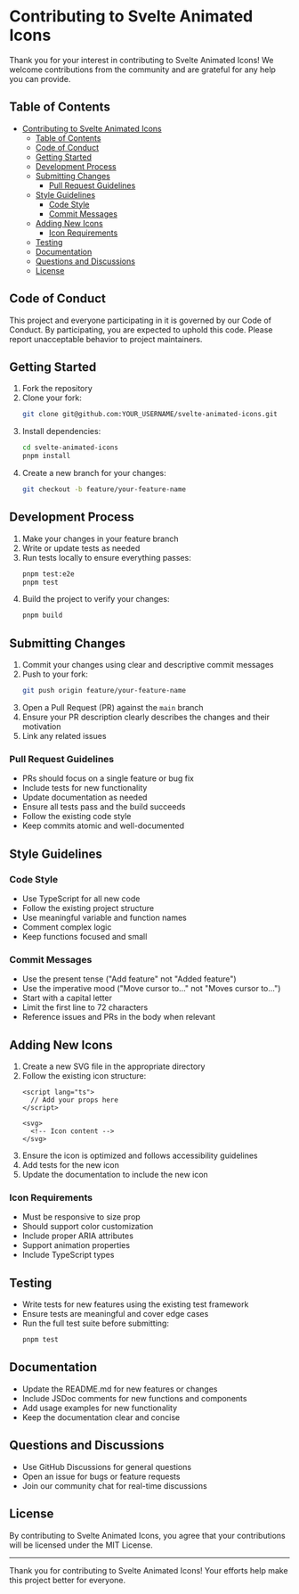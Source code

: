 # Contributing to Svelte Animated Icons

Thank you for your interest in contributing to Svelte Animated Icons! We welcome contributions from the community and are grateful for any help you can provide.

## Table of Contents

- [Contributing to Svelte Animated Icons](#contributing-to-svelte-animated-icons)
  - [Table of Contents](#table-of-contents)
  - [Code of Conduct](#code-of-conduct)
  - [Getting Started](#getting-started)
  - [Development Process](#development-process)
  - [Submitting Changes](#submitting-changes)
    - [Pull Request Guidelines](#pull-request-guidelines)
  - [Style Guidelines](#style-guidelines)
    - [Code Style](#code-style)
    - [Commit Messages](#commit-messages)
  - [Adding New Icons](#adding-new-icons)
    - [Icon Requirements](#icon-requirements)
  - [Testing](#testing)
  - [Documentation](#documentation)
  - [Questions and Discussions](#questions-and-discussions)
  - [License](#license)

## Code of Conduct

This project and everyone participating in it is governed by our Code of Conduct. By participating, you are expected to uphold this code. Please report unacceptable behavior to project maintainers.

## Getting Started

1. Fork the repository
2. Clone your fork:
   ```bash
   git clone git@github.com:YOUR_USERNAME/svelte-animated-icons.git
   ```
3. Install dependencies:
   ```bash
   cd svelte-animated-icons
   pnpm install
   ```
4. Create a new branch for your changes:
   ```bash
   git checkout -b feature/your-feature-name
   ```

## Development Process

1. Make your changes in your feature branch
2. Write or update tests as needed
3. Run tests locally to ensure everything passes:
   ```bash
   pnpm test:e2e
   pnpm test
   ```
4. Build the project to verify your changes:
   ```bash
   pnpm build
   ```

## Submitting Changes

1. Commit your changes using clear and descriptive commit messages
2. Push to your fork:
   ```bash
   git push origin feature/your-feature-name
   ```
3. Open a Pull Request (PR) against the `main` branch
4. Ensure your PR description clearly describes the changes and their motivation
5. Link any related issues

### Pull Request Guidelines

- PRs should focus on a single feature or bug fix
- Include tests for new functionality
- Update documentation as needed
- Ensure all tests pass and the build succeeds
- Follow the existing code style
- Keep commits atomic and well-documented

## Style Guidelines

### Code Style

- Use TypeScript for all new code
- Follow the existing project structure
- Use meaningful variable and function names
- Comment complex logic
- Keep functions focused and small

### Commit Messages

- Use the present tense ("Add feature" not "Added feature")
- Use the imperative mood ("Move cursor to..." not "Moves cursor to...")
- Start with a capital letter
- Limit the first line to 72 characters
- Reference issues and PRs in the body when relevant

## Adding New Icons

1. Create a new SVG file in the appropriate directory
2. Follow the existing icon structure:
   ```svelte
   <script lang="ts">
     // Add your props here
   </script>

   <svg>
     <!-- Icon content -->
   </svg>
   ```
3. Ensure the icon is optimized and follows accessibility guidelines
4. Add tests for the new icon
5. Update the documentation to include the new icon

### Icon Requirements

- Must be responsive to size prop
- Should support color customization
- Include proper ARIA attributes
- Support animation properties
- Include TypeScript types

## Testing

- Write tests for new features using the existing test framework
- Ensure tests are meaningful and cover edge cases
- Run the full test suite before submitting:
  ```bash
  pnpm test
  ```

## Documentation

- Update the README.md for new features or changes
- Include JSDoc comments for new functions and components
- Add usage examples for new functionality
- Keep the documentation clear and concise

## Questions and Discussions

- Use GitHub Discussions for general questions
- Open an issue for bugs or feature requests
- Join our community chat for real-time discussions

## License

By contributing to Svelte Animated Icons, you agree that your contributions will be licensed under the MIT License.

---

Thank you for contributing to Svelte Animated Icons! Your efforts help make this project better for everyone.